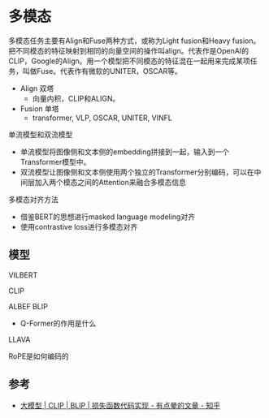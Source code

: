 # 多模态

多模态任务主要有Align和Fuse两种方式，或称为Light fusion和Heavy fusion。把不同模态的特征映射到相同的向量空间的操作叫align。代表作是OpenAI的CLIP，Google的Align。用一个模型把不同模态的特征混在一起用来完成某项任务，叫做Fuse。代表作有微软的UNITER，OSCAR等。

- Align 双塔
  - 向量内积，CLIP和ALIGN。
- Fusion 单塔
  - transformer, VLP, OSCAR, UNITER, VINFL


单流模型和双流模型
- 单流模型将图像侧和文本侧的embedding拼接到一起，输入到一个Transformer模型中。
- 双流模型让图像侧和文本侧使用两个独立的Transformer分别编码，可以在中间层加入两个模态之间的Attention来融合多模态信息


多模态对齐方法
- 借鉴BERT的思想进行masked language modeling对齐
- 使用contrastive loss进行多模态对齐


## 模型

VILBERT

CLIP

ALBEF
BLIP
- Q-Former的作用是什么

LLAVA


RoPE是如何编码的


## 参考
- [大模型 | CLIP | BLIP | 损失函数代码实现 - 有点晕的文章 - 知乎](https://zhuanlan.zhihu.com/p/699507603)
